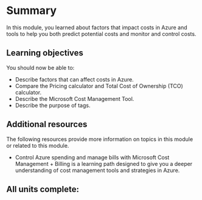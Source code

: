 # **Summary**

In this module, you learned about factors that impact costs in Azure and tools to help you both predict potential costs and monitor and control costs.

## **Learning objectives**

You should now be able to:

- Describe factors that can affect costs in Azure.
- Compare the Pricing calculator and Total Cost of Ownership (TCO) calculator.
- Describe the Microsoft Cost Management Tool.
- Describe the purpose of tags.

## **Additional resources**

The following resources provide more information on topics in this module or related to this module.

- Control Azure spending and manage bills with Microsoft Cost Management + Billing is a learning path designed to give you a deeper understanding of cost management tools and strategies in Azure.

## **All units complete:**
